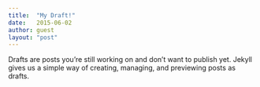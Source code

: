 ```yaml
---
title:  "My Draft!"
date:   2015-06-02 
author: guest
layout: "post"
---
```




Drafts are posts you’re still working on and don’t want to publish yet. Jekyll gives us a simple way of creating, managing, and previewing posts as drafts.